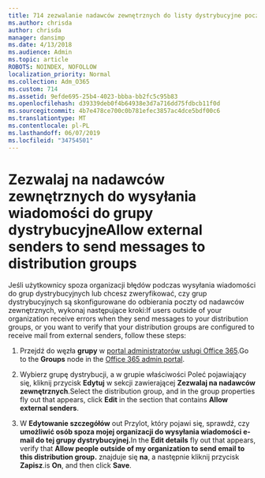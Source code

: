 ```yaml
---
title: 714 zezwalanie nadawców zewnętrznych do listy dystrybucyjne poczty e-mail
ms.author: chrisda
author: chrisda
manager: dansimp
ms.date: 4/13/2018
ms.audience: Admin
ms.topic: article
ROBOTS: NOINDEX, NOFOLLOW
localization_priority: Normal
ms.collection: Adm_O365
ms.custom: 714
ms.assetid: 9efde695-25b4-4023-bbba-bb2fc5c95b83
ms.openlocfilehash: d39339deb0f4b64938e3d7a716dd75fdbcb11f0d
ms.sourcegitcommit: 4b7e478ce700c0b781efec3857ac4dce5bdf00c6
ms.translationtype: MT
ms.contentlocale: pl-PL
ms.lasthandoff: 06/07/2019
ms.locfileid: "34754501"
---
```

# <a name="allow-external-senders-to-send-messages-to-distribution-groups"></a><span data-ttu-id="75142-102">Zezwalaj na nadawców zewnętrznych do wysyłania wiadomości do grupy dystrybucyjne</span><span class="sxs-lookup"><span data-stu-id="75142-102">Allow external senders to send messages to distribution groups</span></span>

<span data-ttu-id="75142-103">Jeśli użytkownicy spoza organizacji błędów podczas wysyłania wiadomości do grup dystrybucyjnych lub chcesz zweryfikować, czy grup dystrybucyjnych są skonfigurowane do odbierania poczty od nadawców zewnętrznych, wykonaj następujące kroki:</span><span class="sxs-lookup"><span data-stu-id="75142-103">If users outside of your organization receive errors when they send messages to your distribution groups, or you want to verify that your distribution groups are configured to receive mail from external senders, follow these steps:</span></span>

1. <span data-ttu-id="75142-104">Przejdź do węzła **grupy** w [portal administratorów usługi Office 365](https://portal.office.com/adminportal/home#/groups).</span><span class="sxs-lookup"><span data-stu-id="75142-104">Go to the **Groups** node in the [Office 365 admin portal](https://portal.office.com/adminportal/home#/groups).</span></span>

2. <span data-ttu-id="75142-105">Wybierz grupę dystrybucji, a w grupie właściwości Poleć pojawiający się, kliknij przycisk **Edytuj** w sekcji zawierającej **Zezwalaj na nadawców zewnętrznych**.</span><span class="sxs-lookup"><span data-stu-id="75142-105">Select the distribution group, and in the group properties fly out that appears, click **Edit** in the section that contains **Allow external senders**.</span></span>

3. <span data-ttu-id="75142-106">W **Edytowanie szczegółów** out Przylot, który pojawi się, sprawdź, czy **umożliwić osób spoza mojej organizacji do wysyłania wiadomości e-mail do tej grupy dystrybucyjnej.**</span><span class="sxs-lookup"><span data-stu-id="75142-106">In the **Edit details** fly out that appears, verify that **Allow people outside of my organization to send email to this distribution group.**</span></span> <span data-ttu-id="75142-107">znajduje się **na**, a następnie kliknij przycisk **Zapisz**.</span><span class="sxs-lookup"><span data-stu-id="75142-107">is **On**, and then click **Save**.</span></span>
